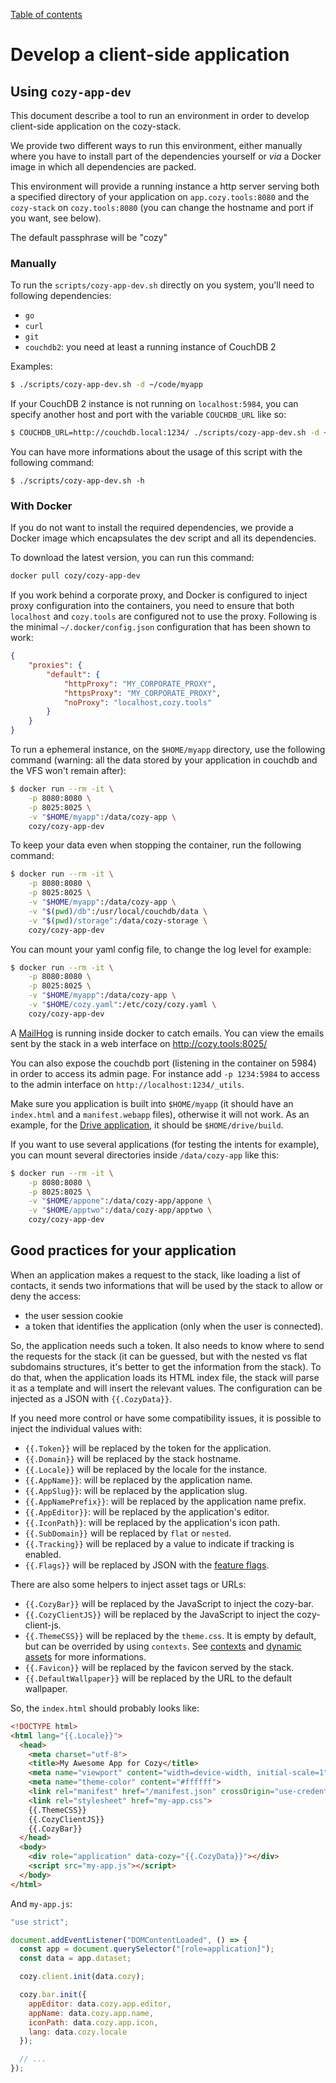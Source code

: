 [Table of contents](README.md#table-of-contents)

# Develop a client-side application

## Using `cozy-app-dev`

This document describe a tool to run an environment in order to develop
client-side application on the cozy-stack.

We provide two different ways to run this environment, either manually where you
have to install part of the dependencies yourself or _via_ a Docker image in
which all dependencies are packed.

This environment will provide a running instance a http server serving both a
specified directory of your application on `app.cozy.tools:8080` and the
`cozy-stack` on `cozy.tools:8080` (you can change the hostname and port if you
want, see below).

The default passphrase will be "cozy"

### Manually

To run the `scripts/cozy-app-dev.sh` directly on you system, you'll need to
following dependencies:

-   `go`
-   `curl`
-   `git`
-   `couchdb2`: you need at least a running instance of CouchDB 2

Examples:

```sh
$ ./scripts/cozy-app-dev.sh -d ~/code/myapp
```

If your CouchDB 2 instance is not running on `localhost:5984`, you can specify
another host and port with the variable `COUCHDB_URL` like so:

```sh
$ COUCHDB_URL=http://couchdb.local:1234/ ./scripts/cozy-app-dev.sh -d ~/code/myapp
```

You can have more informations about the usage of this script with the following
command:

```
$ ./scripts/cozy-app-dev.sh -h
```

### With Docker

If you do not want to install the required dependencies, we provide a Docker
image which encapsulates the dev script and all its dependencies.

To download the latest version, you can run this command:

```sh
docker pull cozy/cozy-app-dev
```

If you work behind a corporate proxy, and Docker is configured to inject proxy
configuration into the containers, you need to ensure that both `localhost` and
`cozy.tools` are configured not to use the proxy. Following is the minimal
`~/.docker/config.json` configuration that has been shown to work:

```json
{
    "proxies": {
        "default": {
            "httpProxy": "MY_CORPORATE_PROXY",
            "httpsProxy": "MY_CORPORATE_PROXY",
            "noProxy": "localhost,cozy.tools"
        }
    }
}
```

To run a ephemeral instance, on the `$HOME/myapp` directory, use the following
command (warning: all the data stored by your application in couchdb and the VFS
won't remain after):

```sh
$ docker run --rm -it \
    -p 8080:8080 \
    -p 8025:8025 \
    -v "$HOME/myapp":/data/cozy-app \
    cozy/cozy-app-dev
```

To keep your data even when stopping the container, run the following command:

```sh
$ docker run --rm -it \
    -p 8080:8080 \
    -p 8025:8025 \
    -v "$HOME/myapp":/data/cozy-app \
    -v "$(pwd)/db":/usr/local/couchdb/data \
    -v "$(pwd)/storage":/data/cozy-storage \
    cozy/cozy-app-dev
```

You can mount your yaml config file, to change the log level for example:

```sh
$ docker run --rm -it \
    -p 8080:8080 \
    -p 8025:8025 \
    -v "$HOME/myapp":/data/cozy-app \
    -v "$HOME/cozy.yaml":/etc/cozy/cozy.yaml \
    cozy/cozy-app-dev
```

A [MailHog](https://github.com/mailhog/MailHog) is running inside docker to
catch emails. You can view the emails sent by the stack in a web interface on
http://cozy.tools:8025/

You can also expose the couchdb port (listening in the container on 5984) in
order to access its admin page. For instance add `-p 1234:5984` to access to the
admin interface on `http://localhost:1234/_utils`.

Make sure you application is built into `$HOME/myapp` (it should have an
`index.html` and a `manifest.webapp` files), otherwise it will not work. As an
example, for the [Drive application](https://github.com/cozy/cozy-drive/), it
should be `$HOME/drive/build`.

If you want to use several applications (for testing the intents for example),
you can mount several directories inside `/data/cozy-app` like this:

```sh
$ docker run --rm -it \
    -p 8080:8080 \
    -p 8025:8025 \
    -v "$HOME/appone":/data/cozy-app/appone \
    -v "$HOME/apptwo":/data/cozy-app/apptwo \
    cozy/cozy-app-dev
```

## Good practices for your application

When an application makes a request to the stack, like loading a list of
contacts, it sends two informations that will be used by the stack to allow or
deny the access:

-   the user session cookie
-   a token that identifies the application (only when the user is connected).

So, the application needs such a token. It also needs to know where to send the
requests for the stack (it can be guessed, but with the nested vs flat
subdomains structures, it's better to get the information from the stack). To do
that, when the application loads its HTML index file, the stack will parse it as
a template and will insert the relevant values. The configuration can be injected
as a JSON with `{{.CozyData}}`.

If you need more control or have some compatibility issues, it is possible to
inject the individual values with:

-   `{{.Token}}` will be replaced by the token for the application.
-   `{{.Domain}}` will be replaced by the stack hostname.
-   `{{.Locale}}` will be replaced by the locale for the instance.
-   `{{.AppName}}`: will be replaced by the application name.
-   `{{.AppSlug}}`: will be replaced by the application slug.
-   `{{.AppNamePrefix}}`: will be replaced by the application name prefix.
-   `{{.AppEditor}}`: will be replaced by the application's editor.
-   `{{.IconPath}}`: will be replaced by the application's icon path.
-   `{{.SubDomain}}` will be replaced by `flat` or `nested`.
-   `{{.Tracking}}` will be replaced by a value to indicate if tracking is
    enabled.
-   `{{.Flags}}` will be replaced by JSON with the
    [feature flags](./settings.md#feature-flags).

There are also some helpers to inject asset tags or URLs:

-   `{{.CozyBar}}` will be replaced by the JavaScript to inject the cozy-bar.
-   `{{.CozyClientJS}}` will be replaced by the JavaScript to inject the
    cozy-client-js.
-   `{{.ThemeCSS}}` will be replaced by the `theme.css`. It is empty by default,
    but can be overrided by using `contexts`. See
    [contexts](https://docs.cozy.io/en/cozy-stack/assets/#contexts) and [dynamic
    assets](https://docs.cozy.io/en/cozy-stack/cli/cozy-stack_config_insert-asset/)
    for more informations.
-   `{{.Favicon}}` will be replaced by the favicon served by the stack.
-   `{{.DefaultWallpaper}}` will be replaced by the URL to the default wallpaper.

So, the `index.html` should probably looks like:

```html
<!DOCTYPE html>
<html lang="{{.Locale}}">
  <head>
    <meta charset="utf-8">
    <title>My Awesome App for Cozy</title>
    <meta name="viewport" content="width=device-width, initial-scale=1">
    <meta name="theme-color" content="#ffffff">
    <link rel="manifest" href="/manifest.json" crossOrigin="use-credentials">
    <link rel="stylesheet" href="my-app.css">
    {{.ThemeCSS}}
    {{.CozyClientJS}}
    {{.CozyBar}}
  </head>
  <body>
    <div role="application" data-cozy="{{.CozyData}}"></div>
    <script src="my-app.js"></script>
  </body>
</html>
```

And `my-app.js`:

```js
"use strict";

document.addEventListener("DOMContentLoaded", () => {
  const app = document.querySelector("[role=application]");
  const data = app.dataset;

  cozy.client.init(data.cozy);

  cozy.bar.init({
    appEditor: data.cozy.app.editor,
    appName: data.cozy.app.name,
    iconPath: data.cozy.app.icon,
    lang: data.cozy.locale
  });

  // ...
});
```
